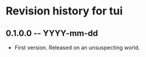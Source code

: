 # Revision history for tui

## 0.1.0.0 -- YYYY-mm-dd

* First version. Released on an unsuspecting world.
